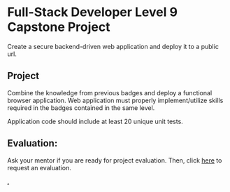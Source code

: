 # Full-Stack Developer Level 9 Capstone Project

Create a secure backend-driven web application and deploy it to a public url.

## Project

Combine the knowledge from previous badges and deploy a functional browser application. Web application must properly implement/utilize skills required in the badges contained in the same level.

Application code should include at least 20 unique unit tests. 

## Evaluation:

Ask your mentor if you are ready for project evaluation. Then, click [here](https://calendly.com/codex-evaluations/capstone-9?a1=-JS0g5CzRreyV82TyYqj8Q) to request an evaluation.

[.](level-9)